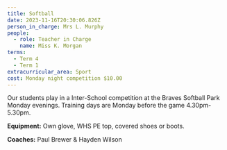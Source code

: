 ```yaml
---
title: Softball
date: 2023-11-16T20:30:06.826Z
person_in_charge: Mrs L. Murphy
people:
  - role: Teacher in Charge
    name: Miss K. Morgan
terms:
  - Term 4
  - Term 1
extracurricular_area: Sport
cost: Monday night competition $10.00
---
```

Our students play in a Inter-School competition at the Braves Softball Park Monday evenings. Training days are Monday before the game 4.30pm-5.30pm.

**Equipment:** Own glove, WHS PE top, covered shoes or boots.

**Coaches:** Paul Brewer & Hayden Wilson